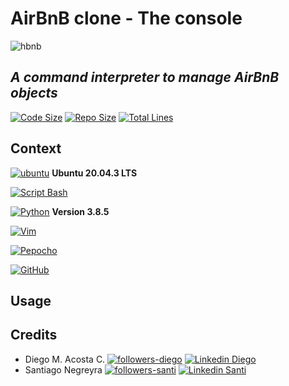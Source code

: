 # AirBnB clone - The console
![hbnb](https://lh3.googleusercontent.com/GN-f3M8g3L61bLGRxKPBYn7llfybMkmj2o0dGozYcn37uVbWsVRzxOfMtyye-3OXfcsJkITT-QG4Bfs9SCt7F2k6yKJdEeEiLUlJXDJ_vZ4dAs6VB3P-aidsbAH6fk8y8IDi-Lh8kPuGo1vAXmBWOHPA1A_JCKusD2ONAMxBJpJ3bPymLlPa2ByiDjNQ9iQHeLJoeqwfgpWkJ-E-IjCTf2_27HxDsluQPw94pnJH-2CnUHUFklQBwFSQvzNk3S3wUhpdNlN3dSxRR2P9L0XCRjcSaMxoPrfRThxLi8mn21KMEUeA29dwpwkutXTaIKd4D3f_4nLWeyhapwsc9N-Ex1SxBBcjBhRLsd_lH7dJtP0H0Tj8rl0isgb0ik_zl1Cvah_eHOcZgXrVREILHTdk-5k7DGAbvxRRxRcaDqFRrzhTB4JeYG4WoeDtlBat-Ic50Je0kkfj04rSNNCxAKKHg-US90Xs0sSaL-SJsAIRz1YPrr6D5mBwhg3uiViy3y3bCTu3gMMgSawTbhZ7oIrhs28heBBxkTzfAhBK3dCOqriFHVdPlUVqHhg6J1wvqHJ0-er0nrlRrVWndBRrKd88SKgKD9w1kprppm51GydX3wtw842SyDthTH9agHUCkVgKXPXPtDSaRqOf00l2GWRnyMJWjU0kJCdwxBl6raA-WAiGNYdIIz69UAjYF1Oka6F3hf5fP26acIsduX7D7Q=w965-h449-no?authuser=0)
## _A command interpreter to manage AirBnB objects_

[![Code Size](https://img.shields.io/github/languages/code-size/Diegoacosta127/AirBnB_clone)](https://github.com/Diegoacosta127/AirBnB_clone) [![Repo Size](https://img.shields.io/github/repo-size/diegoacosta127/AirBnB_clone)](https://github.com/Diegoacosta127/AirBnB_clone) [![Total Lines](https://img.shields.io/tokei/lines/github/diegoacosta127/AirBnB_clone)](https://github.com/Diegoacosta127/AirBnB_clone)

## Context

[![ubuntu](https://img.shields.io/badge/Ubuntu-E95420?style=for-the-badge&logo=ubuntu&logoColor=white)](https://canonical.com/) **Ubuntu 20.04.3 LTS**

[![Script Bash](https://img.shields.io/badge/Shell_Script-121011?style=for-the-badge&logo=gnu-bash&logoColor=white)](https://www.gnu.org/software/bash/)

[![Python](https://img.shields.io/badge/Python-3776AB?style=for-the-badge&logo=python&logoColor=white)](https://www.python.org/) **Version 3.8.5**

[![Vim](https://img.shields.io/badge/VIM_Text_Editor-%2311AB00.svg?&style=for-the-badge&logo=vim&logoColor=white)](https://www.vim.org)

[![Pepocho](https://img.shields.io/badge/Code%20Style-Pycodestyle-red)](https://pypi.org/project/pycodestyle/)

[![GitHub](https://img.shields.io/badge/GitHub-100000?style=for-the-badge&logo=github&logoColor=white)](https://github.com)

## Usage

## Credits
- Diego M. Acosta C.
[![followers-diego](https://img.shields.io/github/followers/diegoacosta127?style=social)](https://github.com/Diegoacosta127) [![Linkedin Diego](https://img.shields.io/badge/-Diego_Acosta-blue?style=social&logo=Linkedin&logoColor=blue&link=https://www.linkedin.com/in/diegoacosta127/)](https://www.linkedin.com/in/diegoacosta127/)
- Santiago Negreyra
[![followers-santi](https://img.shields.io/github/followers/santi3948?style=social)](https://github.com/Santi3948) [![Linkedin Santi](https://img.shields.io/badge/-Santiago_Negreyra-blue?style=social&logo=Linkedin&logoColor=blue&link=https://www.linkedin.com/in/santiago-negreyra-82532a195/)](https://www.linkedin.com/in/santiago-negreyra-82532a195/)

